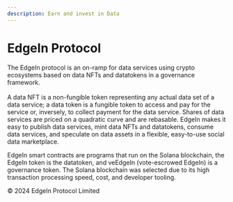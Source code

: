 ```yaml
---
description: Earn and invest in Data
---
```


# EdgeIn Protocol

The EdgeIn protocol is an on-ramp for data services using crypto ecosystems based on data NFTs and datatokens in a governance framework. \
\
A data NFT is a non-fungible token representing any actual data set of a data service; a data token is a fungible token to access and pay for the service or, inversely, to collect payment for the data service. Shares of data services are priced on a quadratic curve and are rebasable.  EdgeIn makes it easy to publish data services, mint data NFTs and datatokens, consume data services, and speculate on data assets in a flexible, easy-to-use social data marketplace.  &#x20;

EdgeIn smart contracts are programs that run on the Solana blockchain, the EdgeIn token is the datatoken, and veEdgeIn (vote-escrowed EdgeIn) is a governance token. The Solana blockchain was selected due to its high transaction processing speed, cost, and developer tooling.





© 2024 EdgeIn Protocol Limited

